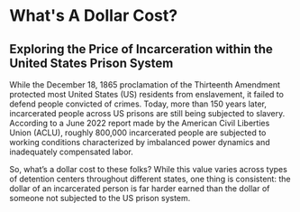 # What's  A Dollar Cost?
## Exploring the Price of Incarceration within the United States Prison System

While the December 18, 1865 proclamation of the Thirteenth Amendment protected most United States (US) residents from enslavement, it failed to defend people convicted of crimes.  Today, more than 150 years later, incarcerated people across US prisons are still being subjected to slavery.  According to a June 2022 report made by the American Civil Liberties Union (ACLU), roughly 800,000 incarcerated people are subjected to working conditions characterized by imbalanced power dynamics and  inadequately compensated labor.

So, what’s a dollar cost to these folks?  While this value varies across types of detention centers throughout different states, one thing is consistent: the dollar of an incarcerated person is far harder earned than the dollar of someone not subjected to the US prison system.
